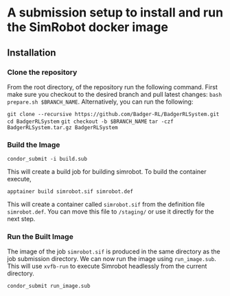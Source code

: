 
# A submission setup to install and run the SimRobot docker image

## Installation

### Clone the repository
From the root directory, of the repository run the following command. First make sure you checkout to the desired branch and pull latest changes: `bash prepare.sh $BRANCH_NAME`. Alternatively, you can run the following: 

`git clone --recursive https://github.com/Badger-RL/BadgerRLSystem.git`
`cd BadgerRLSystem`
`git checkout -b $BRANCH_NAME`
`tar -czf BadgerRLSystem.tar.gz BadgerRLSystem`


### Build the Image
```condor_submit -i build.sub```

This will create a build job for building simrobot. To build the container execute, 

`apptainer build simrobot.sif simrobot.def`


This will create a container called `simrobot.sif` from the definition file `simrobot.def`. You can move this file to `/staging/` or use it directly for the next step. 

### Run the Built Image 

The image of the job `simrobot.sif` is produced in the same directory as the job submission directory. We can now run the image using `run_image.sub`. This will use `xvfb-run` to execute Simrobot headlessly from the current directory. 

```condor_submit run_image.sub```


